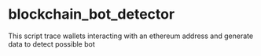 # blockchain_bot_detector
This script trace wallets interacting with an ethereum address and generate data to detect possible bot
